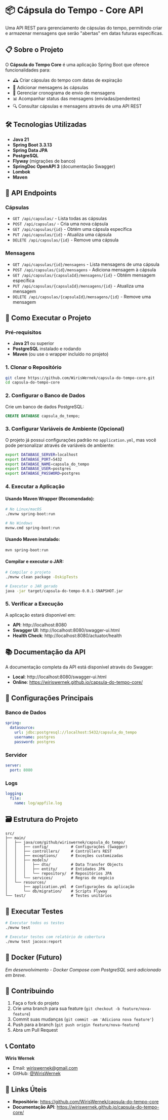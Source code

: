 # 📦 Cápsula do Tempo - Core API

Uma API REST para gerenciamento de cápsulas do tempo, permitindo criar e armazenar mensagens que serão "abertas" em datas futuras específicas.

## 📋 Sobre o Projeto

O **Cápsula do Tempo Core** é uma aplicação Spring Boot que oferece funcionalidades para:

- 🕰️ Criar cápsulas do tempo com datas de expiração
- 💌 Adicionar mensagens às cápsulas
- 📅 Gerenciar cronograma de envio de mensagens
- 📊 Acompanhar status das mensagens (enviadas/pendentes)
- 🔍 Consultar cápsulas e mensagens através de uma API REST

## 🛠️ Tecnologias Utilizadas

- **Java 21**
- **Spring Boot 3.3.13**
- **Spring Data JPA**
- **PostgreSQL**
- **Flyway** (migrações de banco)
- **SpringDoc OpenAPI 3** (documentação Swagger)
- **Lombok**
- **Maven**

## 📑 API Endpoints

### Cápsulas
- `GET /api/capsulas/` - Lista todas as cápsulas
- `POST /api/capsulas/` - Cria uma nova cápsula
- `GET /api/capsulas/{id}` - Obtém uma cápsula específica
- `PUT /api/capsulas/{id}` - Atualiza uma cápsula
- `DELETE /api/capsulas/{id}` - Remove uma cápsula

### Mensagens
- `GET /api/capsulas/{id}/mensagens` - Lista mensagens de uma cápsula
- `POST /api/capsulas/{id}/mensagens` - Adiciona mensagem à cápsula
- `GET /api/capsulas/{capsulaId}/mensagens/{id}` - Obtém mensagem específica
- `PUT /api/capsulas/{capsulaId}/mensagens/{id}` - Atualiza uma mensagem
- `DELETE /api/capsulas/{capsulaId}/mensagens/{id}` - Remove uma mensagem

## 🚀 Como Executar o Projeto

### Pré-requisitos

- **Java 21** ou superior
- **PostgreSQL** instalado e rodando
- **Maven** (ou use o wrapper incluído no projeto)

### 1. Clonar o Repositório

```bash
git clone https://github.com/WirisWernek/capsula-do-tempo-core.git
cd capsula-do-tempo-core
```

### 2. Configurar o Banco de Dados

Crie um banco de dados PostgreSQL:

```sql
CREATE DATABASE capsula_do_tempo;
```

### 3. Configurar Variáveis de Ambiente (Opcional)

O projeto já possui configurações padrão no `application.yml`, mas você pode personalizar através de variáveis de ambiente:

```bash
export DATABASE_SERVER=localhost
export DATABASE_PORT=5432
export DATABASE_NAME=capsula_do_tempo
export DATABASE_USER=postgres
export DATABASE_PASSWORD=postgres
```

### 4. Executar a Aplicação

#### Usando Maven Wrapper (Recomendado):

```bash
# No Linux/macOS
./mvnw spring-boot:run

# No Windows
mvnw.cmd spring-boot:run
```

#### Usando Maven instalado:

```bash
mvn spring-boot:run
```

#### Compilar e executar o JAR:

```bash
# Compilar o projeto
./mvnw clean package -DskipTests

# Executar o JAR gerado
java -jar target/capsula-do-tempo-0.0.1-SNAPSHOT.jar
```

### 5. Verificar a Execução

A aplicação estará disponível em:
- **API**: http://localhost:8080
- **Swagger UI**: http://localhost:8080/swagger-ui.html
- **Health Check**: http://localhost:8080/actuator/health

## 📚 Documentação da API

A documentação completa da API está disponível através do Swagger:

- **Local**: http://localhost:8080/swagger-ui.html
- **Online**: https://wiriswernek.github.io/capsula-do-tempo-core/

## 🔧 Configurações Principais

### Banco de Dados
```yaml
spring:
  datasource:
    url: jdbc:postgresql://localhost:5432/capsula_do_tempo
    username: postgres
    password: postgres
```

### Servidor
```yaml
server:
  port: 8080
```

### Logs
```yaml
logging:
  file:
    name: log/appfile.log
```

## 🗃️ Estrutura do Projeto

```
src/
├── main/
│   ├── java/com/github/wiriswernek/capsula_do_tempo/
│   │   ├── config/          # Configurações (Swagger)
│   │   ├── controllers/     # Controllers REST
│   │   ├── exceptions/      # Exceções customizadas
│   │   ├── models/
│   │   │   ├── dto/         # Data Transfer Objects
│   │   │   ├── entity/      # Entidades JPA
│   │   │   └── repository/  # Repositórios JPA
│   │   └── services/        # Regras de negócio
│   └── resources/
│       ├── application.yml  # Configurações da aplicação
│       └── db/migration/    # Scripts Flyway
└── test/                    # Testes unitários
```

## 🧪 Executar Testes

```bash
# Executar todos os testes
./mvnw test

# Executar testes com relatório de cobertura
./mvnw test jacoco:report
```

## 🐳 Docker (Futuro)

*Em desenvolvimento - Docker Compose com PostgreSQL será adicionado em breve.*

## 🤝 Contribuindo

1. Faça o fork do projeto
2. Crie uma branch para sua feature (`git checkout -b feature/nova-feature`)
3. Commit suas mudanças (`git commit -am 'Adiciona nova feature'`)
4. Push para a branch (`git push origin feature/nova-feature`)
5. Abra um Pull Request

## 📞 Contato

**Wiris Wernek**
- Email: wiriswernek@gmail.com
- GitHub: [@WirisWernek](https://github.com/WirisWernek)

## 📄 Links Úteis

- **Repositório**: https://github.com/WirisWernek/capsula-do-tempo-core
- **Documentação API**: https://wiriswernek.github.io/capsula-do-tempo-core/